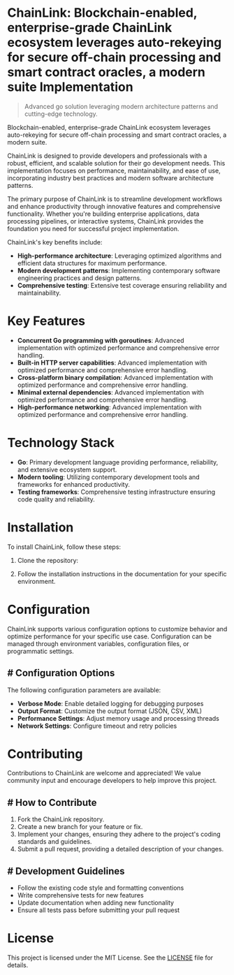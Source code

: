 <!-- fallback_ChainLink_20251015213521_80932 -->

# ChainLink: Blockchain-enabled, enterprise-grade ChainLink ecosystem leverages auto-rekeying for secure off-chain processing and smart contract oracles, a modern suite Implementation
> Advanced go solution leveraging modern architecture patterns and cutting-edge technology.

Blockchain-enabled, enterprise-grade ChainLink ecosystem leverages auto-rekeying for secure off-chain processing and smart contract oracles, a modern suite.

ChainLink is designed to provide developers and professionals with a robust, efficient, and scalable solution for their go development needs. This implementation focuses on performance, maintainability, and ease of use, incorporating industry best practices and modern software architecture patterns.

The primary purpose of ChainLink is to streamline development workflows and enhance productivity through innovative features and comprehensive functionality. Whether you're building enterprise applications, data processing pipelines, or interactive systems, ChainLink provides the foundation you need for successful project implementation.

ChainLink's key benefits include:

* **High-performance architecture**: Leveraging optimized algorithms and efficient data structures for maximum performance.
* **Modern development patterns**: Implementing contemporary software engineering practices and design patterns.
* **Comprehensive testing**: Extensive test coverage ensuring reliability and maintainability.

# Key Features

* **Concurrent Go programming with goroutines**: Advanced implementation with optimized performance and comprehensive error handling.
* **Built-in HTTP server capabilities**: Advanced implementation with optimized performance and comprehensive error handling.
* **Cross-platform binary compilation**: Advanced implementation with optimized performance and comprehensive error handling.
* **Minimal external dependencies**: Advanced implementation with optimized performance and comprehensive error handling.
* **High-performance networking**: Advanced implementation with optimized performance and comprehensive error handling.

# Technology Stack

* **Go**: Primary development language providing performance, reliability, and extensive ecosystem support.
* **Modern tooling**: Utilizing contemporary development tools and frameworks for enhanced productivity.
* **Testing frameworks**: Comprehensive testing infrastructure ensuring code quality and reliability.

# Installation

To install ChainLink, follow these steps:

1. Clone the repository:


2. Follow the installation instructions in the documentation for your specific environment.

# Configuration

ChainLink supports various configuration options to customize behavior and optimize performance for your specific use case. Configuration can be managed through environment variables, configuration files, or programmatic settings.

## # Configuration Options

The following configuration parameters are available:

* **Verbose Mode**: Enable detailed logging for debugging purposes
* **Output Format**: Customize the output format (JSON, CSV, XML)
* **Performance Settings**: Adjust memory usage and processing threads
* **Network Settings**: Configure timeout and retry policies

# Contributing

Contributions to ChainLink are welcome and appreciated! We value community input and encourage developers to help improve this project.

## # How to Contribute

1. Fork the ChainLink repository.
2. Create a new branch for your feature or fix.
3. Implement your changes, ensuring they adhere to the project's coding standards and guidelines.
4. Submit a pull request, providing a detailed description of your changes.

## # Development Guidelines

* Follow the existing code style and formatting conventions
* Write comprehensive tests for new features
* Update documentation when adding new functionality
* Ensure all tests pass before submitting your pull request

# License

This project is licensed under the MIT License. See the [LICENSE](https://github.com/lisaantal/ChainLink/blob/main/LICENSE) file for details.
